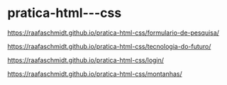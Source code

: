# pratica-html---css
 
https://raafaschmidt.github.io/pratica-html-css/formulario-de-pesquisa/

https://raafaschmidt.github.io/pratica-html-css/tecnologia-do-futuro/

https://raafaschmidt.github.io/pratica-html-css/login/

https://raafaschmidt.github.io/pratica-html-css/montanhas/
